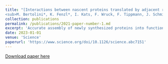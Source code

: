 ```yaml
---
title: "[Interactions between nascent proteins translated by adjacent ribosomes drive homomer assembly](https://www.science.org/doi/10.1126/science.abc7151)<br>
<sub>M. Bertolini*, K. Fenzl*, I. Kats, F. Wruck, F. Tippmann, J. Schmitt, J. Auburger, S. Tans, B. Bukau, G. Kramer<br> * equal contribution, names appear in alphabetical order </sub>"
collection: publications
permalink: /publications/2021-paper-number-1.md
excerpt: 'Accurate assembly of newly synthesized proteins into functional oligomers is crucial for cell activity. In this study, we investigated whether direct interaction of two nascent proteins, emerging from nearby ribosomes (co-co assembly), constitutes a general mechanism for oligomer formation. We used proteome-wide screening to detect nascent chain-connected ribosome pairs and identified hundreds of homomer subunits that co-co assemble in human cells. Interactions are mediated by five major domain classes, among which N-terminal coiled coils are the most prevalent. We were able to reconstitute co-co assembly of nuclear lamin in Escherichia coli, demonstrating that dimer formation is independent of dedicated assembly machineries. Co-co assembly may thus represent an efficient way to limit protein aggregation risks posed by diffusion-driven assembly routes and ensure isoform-specific homomer formation.'
date: 2023-01-01
venue: 'Science'
paperurl: 'https://www.science.org/doi/10.1126/science.abc7151'
---
```


[Download paper here](https:/kaifenzl.github.io/files/2021-paper-number-1.pdf)

